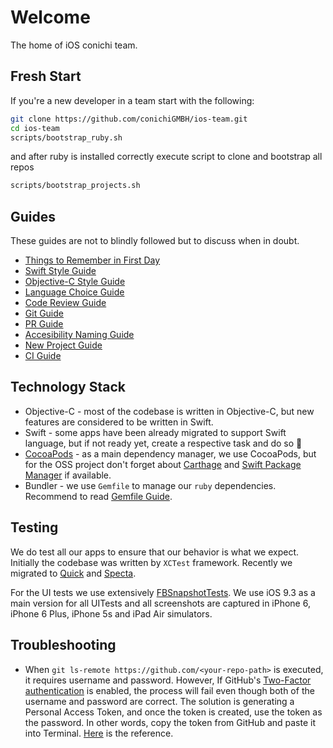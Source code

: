 Welcome
============

The home of iOS conichi team.

## Fresh Start

If you're a new developer in a team start with the following:

```sh
git clone https://github.com/conichiGMBH/ios-team.git
cd ios-team
scripts/bootstrap_ruby.sh
```

and after ruby is installed correctly execute script to clone and bootstrap all repos

```sh
scripts/bootstrap_projects.sh
```

## Guides

These guides are not to blindly followed but to discuss when in doubt.

* [Things to Remember in First Day](https://github.com/conichiGMBH/ios-team/blob/master/docs/things_to_remember.md)
* [Swift Style Guide](https://github.com/conichiGMBH/ios-team/blob/master/docs/swift_style_guide.md)
* [Objective-C Style Guide](https://github.com/conichiGMBH/ios-team/blob/master/docs/objective_c_style_guide.md)
* [Language Choice Guide](https://github.com/conichiGMBH/ios-team/blob/master/docs/language_choice_guide.md)
* [Code Review Guide](https://github.com/thoughtbot/guides/tree/master/code-review)
* [Git Guide](https://github.com/conichiGMBH/ios-team/blob/master/docs/git_protocol.md)
* [PR Guide](https://github.com/conichiGMBH/ios-team/blob/master/docs/pr_protocol.md)
* [Accesibility Naming Guide](https://github.com/conichiGMBH/ios-team/blob/master/docs/accessibility_naming_guide.md)
* [New Project Guide](https://github.com/conichiGMBH/ios-team/blob/master/docs/new_project_guide.md)
* [CI Guide](https://github.com/conichiGMBH/ios-team/blob/master/docs/ci_guide.md)

## Technology Stack

* Objective-C - most of the codebase is written in Objective-C, but new features are considered to be written in Swift.
* Swift - some apps have been already migrated to support Swift language, but if not ready yet, create a respective task and do so 🚀
* [CocoaPods](https://github.com/CocoaPods/CocoaPods) - as a main dependency manager, we use CocoaPods, but for the OSS project don't forget about [Carthage](https://github.com/Carthage/Carthage) and [Swift Package Manager](https://github.com/apple/swift-package-manager) if available.
* Bundler - we use `Gemfile` to manage our `ruby` dependencies. Recommend to read [Gemfile Guide](https://guides.cocoapods.org/using/a-gemfile.html).

## Testing

We do test all our apps to ensure that our behavior is what we expect. Initially the codebase was written by `XCTest` framework. Recently we migrated to [Quick](https://github.com/Quick/Quick/) and [Specta](https://github.com/specta/specta).

For the UI tests we use extensively [FBSnapshotTests](https://www.objc.io/issues/15-testing/snapshot-testing/). We use iOS 9.3 as a main version for all UITests and all screenshots are captured in iPhone 6, iPhone 6 Plus, iPhone 5s and iPad Air simulators.

## Troubleshooting
* When `git ls-remote https://github.com/<your-repo-path>` is executed, it requires username and password. However, If GitHub's [Two-Factor authentication](https://help.github.com/articles/about-two-factor-authentication/) is enabled, the process will fail even though both of the username and password are correct. The solution is generating a Personal Access Token, and once the token is created, use the token as the password. In other words, copy the token from GitHub and paste it into Terminal. [Here](https://help.github.com/articles/creating-a-personal-access-token-for-the-command-line/#using-a-token-on-the-command-line) is the reference.
